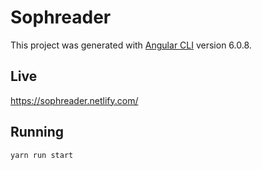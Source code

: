 # Sophreader

This project was generated with [Angular CLI](https://github.com/angular/angular-cli) version 6.0.8.

## Live

https://sophreader.netlify.com/

## Running

`yarn run start`